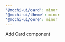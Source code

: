```yaml
---
'@mochi-ui/card': minor
'@mochi-ui/theme': minor
'@mochi-ui/core': minor
---
```


Add Card component
